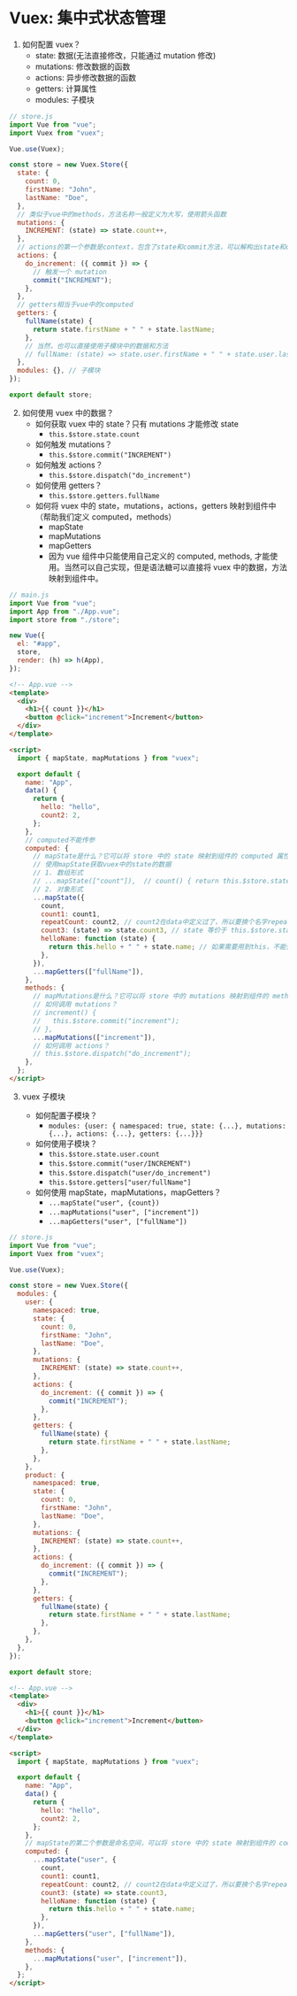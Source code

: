 # Vuex: 集中式状态管理

1. 如何配置 vuex？
   - state: 数据(无法直接修改，只能通过 mutation 修改)
   - mutations: 修改数据的函数
   - actions: 异步修改数据的函数
   - getters: 计算属性
   - modules: 子模块

```js
// store.js
import Vue from "vue";
import Vuex from "vuex";

Vue.use(Vuex);

const store = new Vuex.Store({
  state: {
    count: 0,
    firstName: "John",
    lastName: "Doe",
  },
  // 类似于vue中的methods，方法名称一般定义为大写，使用箭头函数
  mutations: {
    INCREMENT: (state) => state.count++,
  },
  // actions的第一个参数是context，包含了state和commit方法，可以解构出state和commit方法
  actions: {
    do_increment: ({ commit }) => {
      // 触发一个 mutation
      commit("INCREMENT");
    },
  },
  // getters相当于vue中的computed
  getters: {
    fullName(state) {
      return state.firstName + " " + state.lastName;
    },
    // 当然，也可以直接使用子模块中的数据和方法
    // fullName: (state) => state.user.firstName + " " + state.user.lastName,
  },
  modules: {}, // 子模块
});

export default store;
```

2. 如何使用 vuex 中的数据？
   - 如何获取 vuex 中的 state？只有 mutations 才能修改 state
     - `this.$store.state.count`
   - 如何触发 mutations？
     - `this.$store.commit("INCREMENT")`
   - 如何触发 actions？
     - `this.$store.dispatch("do_increment")`
   - 如何使用 getters？
     - `this.$store.getters.fullName`
   - 如何将 vuex 中的 state，mutations，actions，getters 映射到组件中（帮助我们定义 computed，methods）
     - mapState
     - mapMutations
     - mapGetters
     - 因为 vue 组件中只能使用自己定义的 computed, methods, 才能使用。当然可以自己实现，但是语法糖可以直接将 vuex 中的数据，方法映射到组件中。

```js
// main.js
import Vue from "vue";
import App from "./App.vue";
import store from "./store";

new Vue({
  el: "#app",
  store,
  render: (h) => h(App),
});
```

```html
<!-- App.vue -->
<template>
  <div>
    <h1>{{ count }}</h1>
    <button @click="increment">Increment</button>
  </div>
</template>

<script>
  import { mapState, mapMutations } from "vuex";

  export default {
    name: "App",
    data() {
      return {
        hello: "hello",
        count2: 2,
      };
    },
    // computed不能传参
    computed: {
      // mapState是什么？它可以将 store 中的 state 映射到组件的 computed 属性中
      // 使用mapState获取vuex中的state的数据
      // 1. 数组形式
      // ...mapState(["count"]),  // count() { return this.$store.state.count;},
      // 2. 对象形式
      ...mapState({
        count,
        count1: count1,
        repeatCount: count2, // count2在data中定义过了，所以要换个名字repeatCount
        count3: (state) => state.count3, // state 等价于 this.$store.state
        helloName: function (state) {
          return this.hello + " " + state.name; // 如果需要用到this，不能使用箭头函数，会改变this的指向
        },
      }),
      ...mapGetters(["fullName"]),
    },
    methods: {
      // mapMutations是什么？它可以将 store 中的 mutations 映射到组件的 methods 方法中
      // 如何调用 mutations？
      // increment() {
      //   this.$store.commit("increment");
      // },
      ...mapMutations(["increment"]),
      // 如何调用 actions？
      // this.$store.dispatch("do_increment");
    },
  };
</script>
```

3. vuex 子模块

   - 如何配置子模块？
     - `modules: {user: { namespaced: true, state: {...}, mutations: {...}, actions: {...}, getters: {...}}}`
   - 如何使用子模块？
     - `this.$store.state.user.count`
     - `this.$store.commit("user/INCREMENT")`
     - `this.$store.dispatch("user/do_increment")`
     - `this.$store.getters["user/fullName"]`
   - 如何使用 mapState，mapMutations，mapGetters？
     - `...mapState("user", {count})`
     - `...mapMutations("user", ["increment"])`
     - `...mapGetters("user", ["fullName"])`

```js
// store.js
import Vue from "vue";
import Vuex from "vuex";

Vue.use(Vuex);

const store = new Vuex.Store({
  modules: {
    user: {
      namespaced: true,
      state: {
        count: 0,
        firstName: "John",
        lastName: "Doe",
      },
      mutations: {
        INCREMENT: (state) => state.count++,
      },
      actions: {
        do_increment: ({ commit }) => {
          commit("INCREMENT");
        },
      },
      getters: {
        fullName(state) {
          return state.firstName + " " + state.lastName;
        },
      },
    },
    product: {
      namespaced: true,
      state: {
        count: 0,
        firstName: "John",
        lastName: "Doe",
      },
      mutations: {
        INCREMENT: (state) => state.count++,
      },
      actions: {
        do_increment: ({ commit }) => {
          commit("INCREMENT");
        },
      },
      getters: {
        fullName(state) {
          return state.firstName + " " + state.lastName;
        },
      },
    },
  },
});

export default store;
```

```html
<!-- App.vue -->
<template>
  <div>
    <h1>{{ count }}</h1>
    <button @click="increment">Increment</button>
  </div>
</template>

<script>
  import { mapState, mapMutations } from "vuex";

  export default {
    name: "App",
    data() {
      return {
        hello: "hello",
        count2: 2,
      };
    },
    // mapState的第二个参数是命名空间，可以将 store 中的 state 映射到组件的 computed 属性中
    computed: {
      ...mapState("user", {
        count,
        count1: count1,
        repeatCount: count2, // count2在data中定义过了，所以要换个名字repeatCount
        count3: (state) => state.count3,
        helloName: function (state) {
          return this.hello + " " + state.name;
        },
      }),
      ...mapGetters("user", ["fullName"]),
    },
    methods: {
      ...mapMutations("user", ["increment"]),
    },
  };
</script>
```
